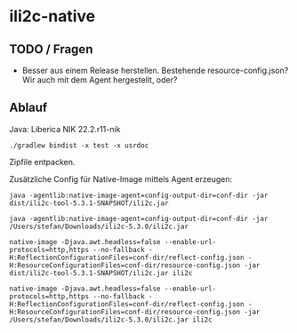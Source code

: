 # ili2c-native

## TODO / Fragen

- Besser aus einem Release herstellen. Bestehende resource-config.json? Wir auch mit dem Agent hergestellt, oder?

## Ablauf
Java: Liberica NIK 22.2.r11-nik

```
./gradlew bindist -x test -x usrdoc
```

Zipfile entpacken.


Zusätzliche Config für Native-Image mittels Agent erzeugen:

```
java -agentlib:native-image-agent=config-output-dir=conf-dir -jar dist/ili2c-tool-5.3.1-SNAPSHOT/ili2c.jar

java -agentlib:native-image-agent=config-output-dir=conf-dir -jar /Users/stefan/Downloads/ili2c-5.3.0/ili2c.jar
```

```
native-image -Djava.awt.headless=false --enable-url-protocols=http,https --no-fallback -H:ReflectionConfigurationFiles=conf-dir/reflect-config.json -H:ResourceConfigurationFiles=conf-dir/resource-config.json -jar dist/ili2c-tool-5.3.1-SNAPSHOT/ili2c.jar ili2c

native-image -Djava.awt.headless=false --enable-url-protocols=http,https --no-fallback -H:ReflectionConfigurationFiles=conf-dir/reflect-config.json -H:ResourceConfigurationFiles=conf-dir/resource-config.json -jar /Users/stefan/Downloads/ili2c-5.3.0/ili2c.jar ili2c
```